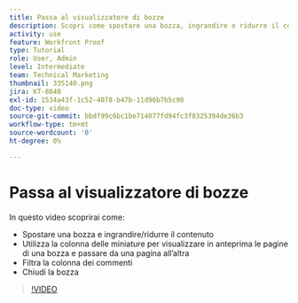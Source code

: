 ```yaml
---
title: Passa al visualizzatore di bozze
description: Scopri come spostare una bozza, ingrandire o ridurre il contenuto, utilizzare la colonna delle miniature, filtrare i commenti della bozza e altro ancora nel visualizzatore di bozze di  [!DNL &#x200B; Workfront] .
activity: use
feature: Workfront Proof
type: Tutorial
role: User, Admin
level: Intermediate
team: Technical Marketing
thumbnail: 335140.png
jira: KT-8840
exl-id: 1534a43f-1c52-4078-b47b-11d96b7b5c98
doc-type: video
source-git-commit: bbdf99c6bc1be714077fd94fc3f8325394de36b3
workflow-type: tm+mt
source-wordcount: '0'
ht-degree: 0%

---
```


# Passa al visualizzatore di bozze

In questo video scoprirai come:

* Spostare una bozza e ingrandire/ridurre il contenuto
* Utilizza la colonna delle miniature per visualizzare in anteprima le pagine di una bozza e passare da una pagina all’altra
* Filtra la colonna dei commenti
* Chiudi la bozza

>[!VIDEO](https://video.tv.adobe.com/v/335140/?quality=12&learn=on&enablevpops=1)

<!-- 
## Learn more
* Review a static proof
* Search within a proof
* Compare proofs
* Configure proofing viewer settings
* View the [!DNL Workfront] object associated with a proof
* Share a proof from the proofing viewer
* Print a proof summary within [!DNL Workfront]
-->
